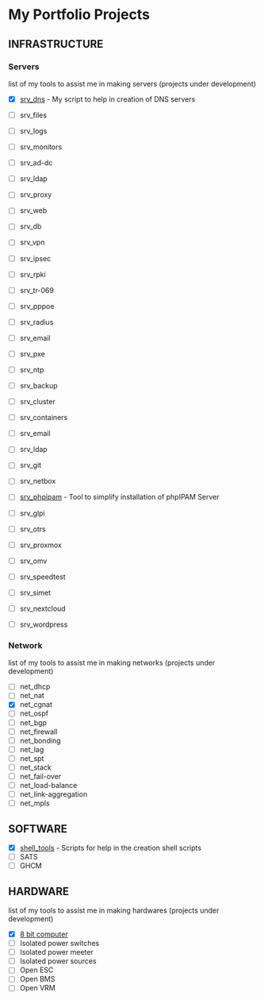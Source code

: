 # My Portfolio Projects

## INFRASTRUCTURE

### Servers

list of my tools to assist me in making servers (projects under development)

- [x] [srv_dns](https://github.com/rick0x00/srv_dns) - My script to help in creation of DNS servers
- [ ] srv_files
- [ ] srv_logs
- [ ] srv_monitors
- [ ] srv_ad-dc
- [ ] srv_ldap
- [ ] srv_proxy
- [ ] srv_web
- [ ] srv_db
- [ ] srv_vpn
- [ ] srv_ipsec
- [ ] srv_rpki
- [ ] srv_tr-069
- [ ] srv_pppoe
- [ ] srv_radius
- [ ] srv_email
- [ ] srv_pxe
- [ ] srv_ntp
- [ ] srv_backup
- [ ] srv_cluster
- [ ] srv_containers
- [ ] srv_email
- [ ] srv_ldap

- [ ] srv_git
- [ ] srv_netbox
- [ ] [srv_phpipam](https://github.com/rick0x00/srv_phpipam) - Tool to simplify installation of phpIPAM Server
- [ ] srv_glpi
- [ ] srv_otrs
- [ ] srv_proxmox
- [ ] srv_omv
- [ ] srv_speedtest
- [ ] srv_simet
- [ ] srv_nextcloud
- [ ] srv_wordpress

### Network

list of my tools to assist me in making networks (projects under development)

- [ ] net_dhcp
- [ ] net_nat
- [x] net_cgnat
- [ ] net_ospf
- [ ] net_bgp
- [ ] net_firewall
- [ ] net_bonding
- [ ] net_lag
- [ ] net_spt
- [ ] net_stack
- [ ] net_fail-over
- [ ] net_load-balance
- [ ] net_link-aggregation
- [ ] net_mpls

## SOFTWARE

- [x] [shell_tools](https://github.com/rick0x00/shell_tools) - Scripts for help in the creation shell scripts
- [ ] SATS
- [ ] GHCM

## HARDWARE

list of my tools to assist me in making hardwares (projects under development)

- [x] [8 bit computer](https://github.com/rick0x00/8bit-computer)
- [ ] Isolated power switches
- [ ] Isolated power meeter
- [ ] Isolated power sources
- [ ] Open ESC
- [ ] Open BMS
- [ ] Open VRM
